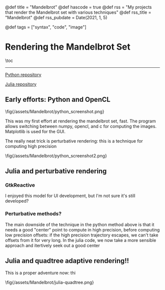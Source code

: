 
@def title = "Mandelbrot"
@def hascode = true
@def rss = "My projects that render the Mandelbrot set with various techniques"
@def rss_title = "Mandelbrot"
@def rss_pubdate = Date(2021, 1, 5)

@def tags = ["syntax", "code", "image"]

# Rendering the Mandelbrot Set

\toc

---

[Python repository](https://github.com/HastingsGreer/MandelBrotGL)

[Julia repository](https://github.com/HastingsGreer/julia_mandelbrot)

## Early efforts: Python and OpenCL

\fig{/assets/Mandelbrot/python_screenshot.png}

This was my first effort at rendering the mandelbrot set, fast.
The program allows switching between numpy, opencl, and c for computing the images. 
Matplotlib is used for the GUI.

The really neat trick is perturbative rendering: this is a technique for computing high precision 

\fig{/assets/Mandelbrot/python_screenshot2.png}
## Julia and perturbative rendering


### GtkReactive

I enjoyed this model for UI development, but I'm not sure it's still developed?

### Perturbative methods?

The main downside of the technique in the python method above is that it needs a good "center" point to compute in high precision, before computing low precision offsets: if the high precision trajectory escapes, we can't take offsets from it for very long.
In the julia code, we now take a more sensible approach and itertively seek out a good center

## Julia and quadtree adaptive rendering!!

This is a proper adventure now: thi

\fig{/assets/Mandelbrot/julia-quadtree.png}
